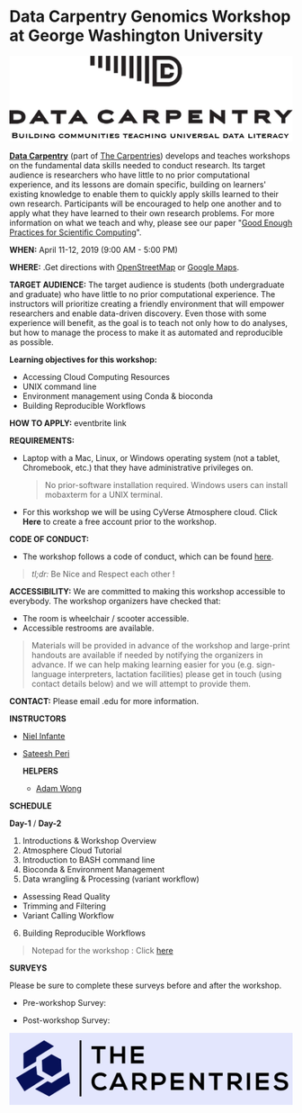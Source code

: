 **Data Carpentry Genomics Workshop at George Washington University**
===

![](/img/DC_logo.png)

[**Data Carpentry**](https://datacarpentry.org/) (part of [The Carpentries](https://carpentries.org/)) develops and teaches workshops on the fundamental data skills needed to conduct research. Its target audience is researchers who have little to no prior computational experience, and its lessons are domain specific, building on learners' existing knowledge to enable them to quickly apply skills learned to their own research. Participants will be encouraged to help one another and to apply what they have learned to their own research problems. For more information on what we teach and why, please see our paper "[Good Enough Practices for Scientific Computing](https://journals.plos.org/ploscompbiol/article?id=10.1371/journal.pcbi.1005510)".

**WHEN:** April 11-12, 2019 (9:00 AM - 5:00 PM)

**WHERE:** .Get directions with [OpenStreetMap]() or [Google Maps]().

**TARGET AUDIENCE:** The target audience is students (both undergraduate and graduate) who have little to no prior computational experience. The instructors will prioritize creating a friendly environment that will empower researchers and enable data-driven discovery. Even those with some experience will benefit, as the goal is to teach not only how to do analyses, but how to manage the process to make it as automated and reproducible as possible.

**Learning objectives for this workshop:**
+ Accessing Cloud Computing Resources
+ UNIX command line
+ Environment management using Conda & bioconda
+ Building Reproducible Workflows

**HOW TO APPLY:** eventbrite link

**REQUIREMENTS:**
- Laptop with a Mac, Linux, or Windows operating system (not a tablet, Chromebook, etc.) that they have administrative privileges on.
  > No prior-software installation required. Windows users can install mobaxterm for a UNIX terminal.

- For this workshop we will be using CyVerse Atmosphere cloud. Click **Here** to create a free account prior to the workshop.

**CODE OF CONDUCT:**
- The workshop follows a code of conduct, which can be found [here]().
> *tl;dr:* Be Nice and Respect each other !

**ACCESSIBILITY:** We are committed to making this workshop accessible to everybody. The workshop organizers have checked that:
  + The room is wheelchair / scooter accessible.
  +  Accessible restrooms are available.

> Materials will be provided in advance of the workshop and large-print handouts are available if needed by notifying the organizers in advance. If we can help making learning easier for you (e.g. sign-language interpreters, lactation facilities) please get in touch (using contact details below) and we will attempt to provide them.

**CONTACT:** Please email .edu for more information.

**INSTRUCTORS**
* [Niel Infante]()
* [Sateesh Peri](https://sateeshperi.github.io/)

  **HELPERS**
  * [Adam Wong]()


**SCHEDULE**

**Day-1** / **Day-2**
1. Introductions & Workshop Overview
2. Atmosphere Cloud Tutorial
3. Introduction to BASH command line
4. Bioconda & Environment Management
5. Data wrangling & Processing (variant workflow)
 - Assessing Read Quality
 - Trimming and Filtering
 - Variant Calling Workflow
6.  Building Reproducible Workflows

> Notepad for the workshop : Click [here](https://hackmd.io/nPo6cXDOSye5I0tOqeF3Jg#)

**SURVEYS**

Please be sure to complete these surveys before and after the workshop.

- Pre-workshop Survey:

- Post-workshop Survey:

![](/img/carpentries_logo.png)
